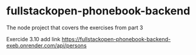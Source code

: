 # fullstackopen-phonebook-backend
The node project that covers the exercises from part 3

Exercide 3.10 add link
https://fullstackopen-phonebook-backend-exeb.onrender.com/api/persons
